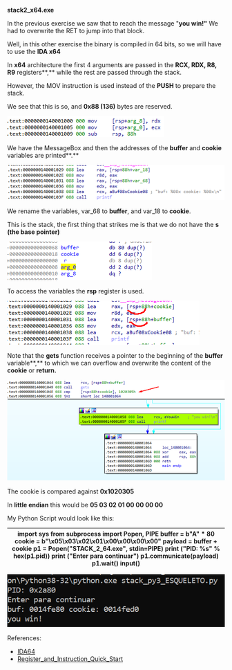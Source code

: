 **stack2_x64.exe**

In the previous exercise we saw that to reach the message "**you win!"** We had to overwrite the RET to jump into that block.

Well, in this other exercise the binary is compiled in 64 bits, so we will have to use the **IDA x64**

In **x64** architecture the first 4 arguments are passed in the **RCX, RDX, R8, R9** registers**,** while the rest are passed through the stack.

However, the MOV instruction is used instead of the **PUSH** to prepare the stack.

We see that this is so, and **0x88 (136)** bytes are reserved.

![](media/6206a4cd89204cbd7644e5da3c17d40b.png)

We have the MessageBox and then the addresses of the **buffer** and **cookie** variables are printed**.**

![](media/1207df4eeb4fa4bf08a69c204fb39fc0.png)

We rename the variables, var_68  to **buffer**, and var_18 to **cookie**.

This is the stack, the first thing that strikes me is that we do not have the **s (the base pointer)**

![](media/82f39e8564637b57e8b4ffb2d204aa87.png)

To access the variables the **rsp** register is used.

![](media/683d1eb6379108ab9faab8b622e35d2e.png)

Note that the **gets** function receives a pointer to the beginning of the **buffer** variable**,** to which we can overflow and overwrite the content of the **cookie** or **return.**

**![](media/b6fdc673b2060e968ee7cc3c4fa5bbb7.png)**

The cookie is compared against **0x1020305**

In **little endian** this would be **05 03 02 01 00 00 00 00**

My Python Script would look like this:

| import sys from subprocess import Popen, PIPE  buffer = b"A" \* 80 cookie = b"\\x05\\x03\\x02\\x01\\x00\\x00\\x00\\x00"  payload = buffer + cookie  p1 = Popen("STACK_2_64.exe", stdin=PIPE) print ("PID: %s" % hex(p1.pid)) print ("Enter para continuar")  p1.communicate(payload) p1.wait() input() |
|--------------------------------------------------------------------------------------------------------------------------------------------------------------------------------------------------------------------------------------------------------------------------------------------------------|

**![](media/eaec5bc3903dc81059069c318c8cf360.png)**

References:

-   [IDA64](https://book.huihoo.com/reverse-engineering-for-beginners/reverse-engineering-for-beginners-en-a5.pdf)
-   [Register_and_Instruction_Quick_Start](https://wiki.cdot.senecacollege.ca/wiki/X86_64_Register_and_Instruction_Quick_Start)
